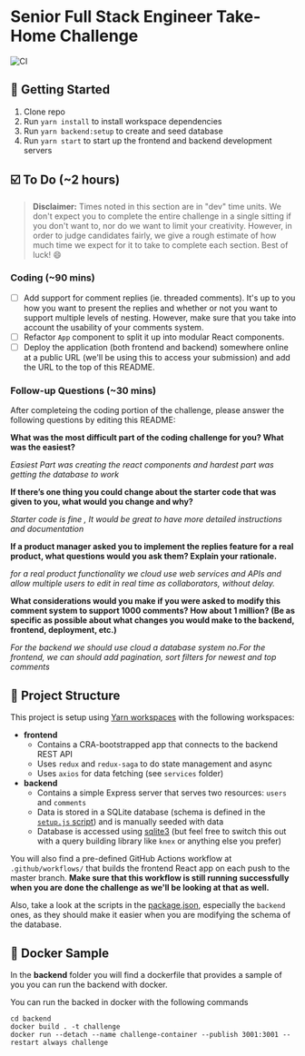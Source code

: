 # Senior Full Stack Engineer Take-Home Challenge

![CI](https://github.com/umar-ahmed/treasured-senior-full-stack-challenge/workflows/CI/badge.svg)

## :star2: Getting Started

1. Clone repo
1. Run `yarn install` to install workspace dependencies
1. Run `yarn backend:setup` to create and seed database
1. Run `yarn start` to start up the frontend and backend development servers

## :ballot_box_with_check: To Do (~2 hours)

> **Disclaimer:** Times noted in this section are in "dev" time units. We don't expect you to complete the entire challenge in a single sitting if you don't want to, nor do we want to limit your creativity. However, in order to judge candidates fairly, we give a rough estimate of how much time we expect for it to take to complete each section. Best of luck! :smile:

### Coding (~90 mins)

- [ ] Add support for comment replies (ie. threaded comments). It's up to you how you want to present the replies and whether or not you want to support multiple levels of nesting. However, make sure that you take into account the usability of your comments system.
- [ ] Refactor `App` component to split it up into modular React components.
- [ ] Deploy the application (both frontend and backend) somewhere online at a public URL (we'll be using this to access your submission) and add the URL to the top of this README.

### Follow-up Questions (~30 mins)

After completeing the coding portion of the challenge, please answer the following questions by editing this README:

**What was the most difficult part of the coding challenge for you? What was the easiest?**

_Easiest Part was creating the react components and hardest part was getting the database to work_

**If there’s one thing you could change about the starter code that was given to you, what would you change and why?**

_Starter code is fine , It would be great to have more detailed instructions and documentation_

**If a product manager asked you to implement the replies feature for a real product, what questions would you ask them? Explain your rationale.**

_for a real product functionality we cloud use web services and APIs and allow multiple users to edit in real time as collaborators, without delay._

**What considerations would you make if you were asked to modify this comment system to support 1000 comments? How about 1 million? (Be as specific as possible about what changes you would make to the backend, frontend, deployment, etc.)**

_For the backend we should use cloud a database system no.For the frontend, we can should add pagination, sort filters for newest and top comments_

## :file_folder: Project Structure

This project is setup using [Yarn workspaces](https://classic.yarnpkg.com/en/docs/workspaces/) with the following workspaces:

- **frontend**
  - Contains a CRA-bootstrapped app that connects to the backend REST API
  - Uses `redux` and `redux-saga` to do state management and async
  - Uses `axios` for data fetching (see `services` folder)
- **backend**
  - Contains a simple Express server that serves two resources: `users` and `comments`
  - Data is stored in a SQLite database (schema is defined in the [`setup.js` script](./backend/setup.js)) and is manually seeded with data
  - Database is accessed using [sqlite3](https://www.npmjs.com/package/sqlite3) (but feel free to switch this out with a query building library like `knex` or anything else you prefer)

You will also find a pre-defined GitHub Actions workflow at `.github/workflows/` that builds the frontend React app on each push to the master branch. **Make sure that this workflow is still running successfully when you are done the challenge as we'll be looking at that as well.**

Also, take a look at the scripts in the [package.json](package.json), especially the `backend` ones, as they should make it easier when you are modifying the schema of the database.

## :ship: Docker Sample

In the **backend** folder you will find a dockerfile that provides a sample of you you can run the backend with docker.

You can run the backed in docker with the following commands

```
cd backend
docker build . -t challenge
docker run --detach --name challenge-container --publish 3001:3001 --restart always challenge
```
